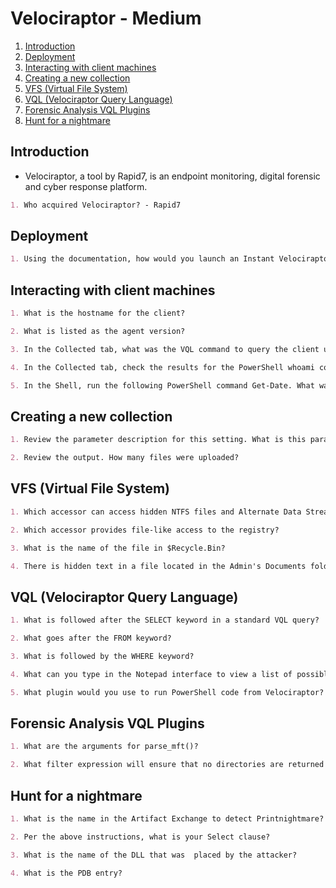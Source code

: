 # Velociraptor - Medium

1. [Introduction](#introduction)
2. [Deployment](#deployment)
3. [Interacting with client machines](#interacting-with-client-machines)
4. [Creating a new collection](#creating-a-new-collection)
5. [VFS (Virtual File System)](#vfs-virtual-file-system)
6. [VQL (Velociraptor Query Language)](#vql-velociraptor-query-language)
7. [Forensic Analysis VQL Plugins](#forensic-analysis-vql-plugins)
8. [Hunt for a nightmare](#hunt-for-a-nightmare)

## Introduction

* Velociraptor, a tool by Rapid7, is an endpoint monitoring, digital forensic and cyber response platform.

```markdown
1. Who acquired Velociraptor? - Rapid7
```

## Deployment

```markdown
1. Using the documentation, how would you launch an Instant Velociraptor on Windows?
```

## Interacting with client machines

```markdown
1. What is the hostname for the client?

2. What is listed as the agent version?

3. In the Collected tab, what was the VQL command to query the client user accounts?

4. In the Collected tab, check the results for the PowerShell whoami command you executed previously. What is the column header that shows the output of the command?

5. In the Shell, run the following PowerShell command Get-Date. What was the PowerShell command executed with VQL to retrieve the result?
```

## Creating a new collection

```markdown
1. Review the parameter description for this setting. What is this parameter specifically looking for?

2. Review the output. How many files were uploaded?
```

## VFS (Virtual File System)

```markdown
1. Which accessor can access hidden NTFS files and Alternate Data Streams?

2. Which accessor provides file-like access to the registry?

3. What is the name of the file in $Recycle.Bin?

4. There is hidden text in a file located in the Admin's Documents folder. What is the flag?
```

## VQL (Velociraptor Query Language)

```markdown
1. What is followed after the SELECT keyword in a standard VQL query?

2. What goes after the FROM keyword?

3. What is followed by the WHERE keyword?

4. What can you type in the Notepad interface to view a list of possible completions for a keyword?

5. What plugin would you use to run PowerShell code from Velociraptor?
```

## Forensic Analysis VQL Plugins

```markdown
1. What are the arguments for parse_mft()?

2. What filter expression will ensure that no directories are returned in the results?
```

## Hunt for a nightmare

```markdown
1. What is the name in the Artifact Exchange to detect Printnightmare?

2. Per the above instructions, what is your Select clause?

3. What is the name of the DLL that was  placed by the attacker?

4. What is the PDB entry?
```
